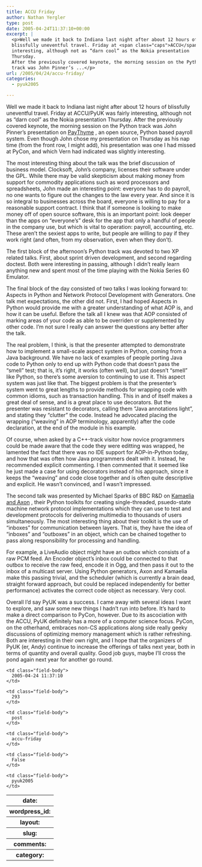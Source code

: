 ```yaml
---
title: ACCU Friday
author: Nathan Yergler
type: post
date: 2005-04-24T11:37:10+00:00
excerpt: |
  <p>Well we made it back to Indiana last night after about 12 hours of
  blissfully uneventful travel. Friday at <span class="caps">ACCU</span>/PyUK was fairly
  interesting, although not as “darn cool” as the Nokia presentation
  Thursday.
  After the previously covered keynote, the morning session on the Python
  track was John Pinner’s ...</p>
url: /2005/04/24/accu-friday/
categories:
  - pyuk2005

---
```

Well we made it back to Indiana last night after about 12 hours of blissfully uneventful travel. Friday at <span class="caps">ACCU</span>/PyUK was fairly interesting, although not as “darn cool” as the Nokia presentation Thursday. After the previously covered keynote, the morning session on the Python track was John Pinner’s presentation on [PayThyme][1] , an open source, Python based payroll system. Even though John chose my presentation on Thursday as his nap time (from the front row, I might add), his presentation was one I had missed at PyCon, and which Vern had indicated was slightly interesting.

The most interesting thing about the talk was the brief discussion of business model. Clocksoft, John’s company, licenses their software under the <span class="caps">GPL</span>. While there may be valid skepticism about making money from support for commodity applications such as word processors and spreadsheets, John made an interesting point: everyone has to do payroll, no one wants to figure out the changes to the law every year. And since it is so integral to businesses across the board, everyone is willing to pay for a reasonable support contract. I think that if someone is looking to make money off of open source software, this is an important point: look deeper than the apps on “everyone’s” desk for the app that only a handful of people in the company use, but which is vital to operation: payroll, accounting, etc. These aren’t the sexiest apps to write, but people are willing to pay if they work right (and often, from my observation, even when they don’t).

The first block of the afternoon’s Python track was devoted to two <span class="caps">XP</span> related talks. First, about sprint driven development, and second regarding doctest. Both were interesting in passing, although I didn’t really learn anything new and spent most of the time playing with the Nokia Series 60 Emulator.

The final block of the day consisted of two talks I was looking forward to: Aspects in Python and Network Protocol Development with Generators. One talk met expectations, the other did not. First, I had hoped Aspects in Python would provide me with a greater understanding of what <span class="caps">AOP</span> is, and how it can be useful. Before the talk all I knew was that <span class="caps">AOP</span> consisted of marking areas of your code as able to be overriden or supplemented by other code. I’m not sure I really can answer the questions any better after the talk.

The real problem, I think, is that the presenter attempted to demonstrate how to implement a small-scale aspect system in Python, coming from a Java background. We have no lack of examples of people porting Java code to Python only to end up with Python code that doesn’t pass the “smell” test; that is, it’s right, it works (often well), but just doesn’t “smell” like Python, so there’s some aversion to continuing to use it. This aspect system was just like that. The biggest problem is that the presenter’s system went to great lengths to provide methods for wrapping code with common idioms, such as transaction handling. This in and of itself makes a great deal of sense, and is a great place to use decorators. But the presenter was resistant to decorators, calling them “Java annotations light”, and stating they “clutter” the code. Instead he advocated placing the wrapping (“weaving” in <span class="caps">AOP</span> terminology, apparently) after the code declaration, at the end of the module in his example.

Of course, when asked by a C++-track visitor how novice programmers could be made aware that the code they were editting was wrapped, he lamented the fact that there was no <span class="caps">IDE</span> support for <span class="caps">AOP</span>-in-Python today, and how that was often how Java programmers dealt with it. Instead, he recommended explicit commenting. I then commented that it seemed like he just made a case for using decorators instead of his approach, since it keeps the “weaving” and code close together and is often quite descriptive and explicit. He wasn’t convinced, and I wasn’t impressed.

The second talk was presented by Michael Sparks of <span class="caps">BBC</span> R&D on [Kamaelia and Axon][2] , their Python toolkits for creating single-threaded, psuedo-state machine network protocol implementations which they can use to test and development protocols for delivering multimedia to thousands of users simultaneously. The most interesting thing about their toolkit is the use of “inboxes” for communication between layers. That is, they have the idea of “inboxes” and “outboxes” in an object, which can be chained together to pass along responsibility for processing and handling.

For example, a LiveAudio object might have an outbox which consists of a raw <span class="caps">PCM</span> feed. An Encoder object’s inbox could be connected to that outbox to receive the raw feed, encode it in Ogg, and then pass it out to the inbox of a multicast server. Using Python generators, Axon and Kamaelia make this passing trivial, and the scheduler (which is currently a brain dead, straight forward approach, but could be replaced independently for better performance) activates the correct code object as necessary. Very cool.

Overall I’d say PyUK was a success. I came away with several ideas I want to explore, and saw some new things I hadn’t run into before. It’s hard to make a direct comparison to PyCon, however. Due to its ascociation with the <span class="caps">ACCU</span>, PyUK definitely has a more of a computer science focus. PyCon, on the otherhand, embraces non-<span class="caps">CS</span> applications along side really geeky discussions of optimizing memory management which is rather refreshing. Both are interesting in their own right, and I hope that the organizers of PyUK (er, Andy) continue to increase the offerings of talks next year, both in terms of quantity and overall quality. Good job guys, maybe I’ll cross the pond again next year for another go round.

<table class="docutils field-list" frame="void" rules="none">
  <col class="field-name" /> <col class="field-body" /> <tr class="field">
    <th class="field-name">
      date:
    </th>

    <td class="field-body">
      2005-04-24 11:37:10
    </td>
  </tr>

  <tr class="field">
    <th class="field-name">
      wordpress_id:
    </th>

    <td class="field-body">
      293
    </td>
  </tr>

  <tr class="field">
    <th class="field-name">
      layout:
    </th>

    <td class="field-body">
      post
    </td>
  </tr>

  <tr class="field">
    <th class="field-name">
      slug:
    </th>

    <td class="field-body">
      accu-friday
    </td>
  </tr>

  <tr class="field">
    <th class="field-name">
      comments:
    </th>

    <td class="field-body">
      False
    </td>
  </tr>

  <tr class="field">
    <th class="field-name">
      category:
    </th>

    <td class="field-body">
      pyuk2005
    </td>
  </tr>
</table>

 [1]: http://www.paythyme.com/
 [2]: http://kamaelia.sourceforge.net/